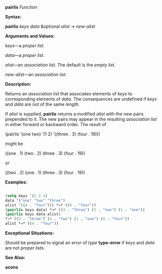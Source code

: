 **pairlis** *Function* 



**Syntax:** 



**pairlis** *keys data* &amp;optional *alist → new-alist* 



**Arguments and Values:** 



*keys*—a *proper list*. 



*data*—a *proper list*. 



*alist*—an *association list*. The default is the *empty list*. 



*new-alist*—an *association list*. 



**Description:** 



Returns an *association list* that associates elements of *keys* to corresponding elements of *data*. The consequences are undefined if *keys* and *data* are not of the same *length*. 



If *alist* is supplied, **pairlis** returns a modified *alist* with the new pairs prepended to it. The new pairs may appear in the resulting *association list* in either forward or backward order. The result of 



(pairlis ’(one two) ’(1 2) ’((three . 3) (four . 19))) 



might be 



((one . 1) (two . 2) (three . 3) (four . 19)) 



or 







 



 



((two . 2) (one . 1) (three . 3) (four . 19)) 



**Examples:**
```lisp
 
(setq keys ’(1 2 3) 
data ’("one" "two" "three") 
alist ’((4 . "four"))) *→* ((4 . "four")) 
(pairlis keys data) *→* ((3 . "three") (2 . "two") (1 . "one")) 
(pairlis keys data alist) 
*→* ((3 . "three") (2 . "two") (1 . "one") (4 . "four")) 
alist *→* ((4 . "four")) 

```
**Exceptional Situations:** 



Should be prepared to signal an error of *type* **type-error** if *keys* and *data* are not *proper lists*. 



**See Also:** 



**acons** 



